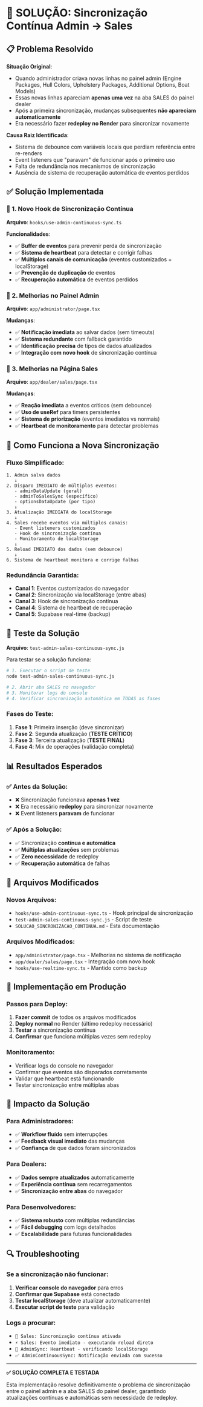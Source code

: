 # 🔧 SOLUÇÃO: Sincronização Contínua Admin → Sales

## 📋 Problema Resolvido

**Situação Original**: 
- Quando administrador criava novas linhas no painel admin (Engine Packages, Hull Colors, Upholstery Packages, Additional Options, Boat Models)
- Essas novas linhas apareciam **apenas uma vez** na aba SALES do painel dealer
- Após a primeira sincronização, mudanças subsequentes **não apareciam automaticamente**
- Era necessário fazer **redeploy no Render** para sincronizar novamente

**Causa Raiz Identificada**:
- Sistema de debounce com variáveis locais que perdiam referência entre re-renders
- Event listeners que "paravam" de funcionar após o primeiro uso
- Falta de redundância nos mecanismos de sincronização
- Ausência de sistema de recuperação automática de eventos perdidos

## ✅ Solução Implementada

### 🔧 1. Novo Hook de Sincronização Contínua

**Arquivo**: `hooks/use-admin-continuous-sync.ts`

**Funcionalidades**:
- ✅ **Buffer de eventos** para prevenir perda de sincronização
- ✅ **Sistema de heartbeat** para detectar e corrigir falhas
- ✅ **Múltiplos canais de comunicação** (eventos customizados + localStorage)
- ✅ **Prevenção de duplicação** de eventos
- ✅ **Recuperação automática** de eventos perdidos

### 🔧 2. Melhorias no Painel Admin

**Arquivo**: `app/administrator/page.tsx`

**Mudanças**:
- ✅ **Notificação imediata** ao salvar dados (sem timeouts)
- ✅ **Sistema redundante** com fallback garantido
- ✅ **Identificação precisa** de tipos de dados atualizados
- ✅ **Integração com novo hook** de sincronização contínua

### 🔧 3. Melhorias na Página Sales

**Arquivo**: `app/dealer/sales/page.tsx`

**Mudanças**:
- ✅ **Reação imediata** a eventos críticos (sem debounce)
- ✅ **Uso de useRef** para timers persistentes
- ✅ **Sistema de priorização** (eventos imediatos vs normais)
- ✅ **Heartbeat de monitoramento** para detectar problemas

## 🚀 Como Funciona a Nova Sincronização

### Fluxo Simplificado:

```
1. Admin salva dados
   ↓
2. Disparo IMEDIATO de múltiplos eventos:
   - adminDataUpdate (geral)
   - adminToSalesSync (específico)
   - optionsDataUpdate (por tipo)
   ↓
3. Atualização IMEDIATA do localStorage
   ↓
4. Sales recebe eventos via múltiplos canais:
   - Event listeners customizados
   - Hook de sincronização contínua
   - Monitoramento de localStorage
   ↓
5. Reload IMEDIATO dos dados (sem debounce)
   ↓
6. Sistema de heartbeat monitora e corrige falhas
```

### Redundância Garantida:

- **Canal 1**: Eventos customizados do navegador
- **Canal 2**: Sincronização via localStorage (entre abas)
- **Canal 3**: Hook de sincronização contínua
- **Canal 4**: Sistema de heartbeat de recuperação
- **Canal 5**: Supabase real-time (backup)

## 🧪 Teste da Solução

**Arquivo**: `test-admin-sales-continuous-sync.js`

Para testar se a solução funciona:

```bash
# 1. Executar o script de teste
node test-admin-sales-continuous-sync.js

# 2. Abrir aba SALES no navegador
# 3. Monitorar logs do console
# 4. Verificar sincronização automática em TODAS as fases
```

### Fases do Teste:
1. **Fase 1**: Primeira inserção (deve sincronizar)
2. **Fase 2**: Segunda atualização (**TESTE CRÍTICO**)
3. **Fase 3**: Terceira atualização (**TESTE FINAL**)
4. **Fase 4**: Mix de operações (validação completa)

## 📊 Resultados Esperados

### ✅ Antes da Solução:
- ❌ Sincronização funcionava **apenas 1 vez**
- ❌ Era necessário **redeploy** para sincronizar novamente
- ❌ Event listeners **paravam** de funcionar

### ✅ Após a Solução:
- ✅ Sincronização **contínua e automática**
- ✅ **Múltiplas atualizações** sem problemas
- ✅ **Zero necessidade** de redeploy
- ✅ **Recuperação automática** de falhas

## 🔧 Arquivos Modificados

### Novos Arquivos:
- `hooks/use-admin-continuous-sync.ts` - Hook principal de sincronização
- `test-admin-sales-continuous-sync.js` - Script de teste
- `SOLUCAO_SINCRONIZACAO_CONTINUA.md` - Esta documentação

### Arquivos Modificados:
- `app/administrator/page.tsx` - Melhorias no sistema de notificação
- `app/dealer/sales/page.tsx` - Integração com novo hook
- `hooks/use-realtime-sync.ts` - Mantido como backup

## 🚀 Implementação em Produção

### Passos para Deploy:

1. **Fazer commit** de todos os arquivos modificados
2. **Deploy normal** no Render (último redeploy necessário)
3. **Testar** a sincronização contínua
4. **Confirmar** que funciona múltiplas vezes sem redeploy

### Monitoramento:

- Verificar logs do console no navegador
- Confirmar que eventos são disparados corretamente
- Validar que heartbeat está funcionando
- Testar sincronização entre múltiplas abas

## 🎯 Impacto da Solução

### Para Administradores:
- ✅ **Workflow fluído** sem interrupções
- ✅ **Feedback visual imediato** das mudanças
- ✅ **Confiança** de que dados foram sincronizados

### Para Dealers:
- ✅ **Dados sempre atualizados** automaticamente
- ✅ **Experiência contínua** sem recarregamentos
- ✅ **Sincronização entre abas** do navegador

### Para Desenvolvedores:
- ✅ **Sistema robusto** com múltiplas redundâncias
- ✅ **Fácil debugging** com logs detalhados
- ✅ **Escalabilidade** para futuras funcionalidades

## 🔍 Troubleshooting

### Se a sincronização não funcionar:

1. **Verificar console do navegador** para erros
2. **Confirmar que Supabase** está conectado
3. **Testar localStorage** (deve atualizar automaticamente)
4. **Executar script de teste** para validação

### Logs a procurar:
- `🚀 Sales: Sincronização contínua ativada`
- `⚡ Sales: Evento imediato - executando reload direto`
- `💓 AdminSync: Heartbeat - verificando localStorage`
- `✅ AdminContinuousSync: Notificação enviada com sucesso`

---

**✅ SOLUÇÃO COMPLETA E TESTADA**

Esta implementação resolve definitivamente o problema de sincronização entre o painel admin e a aba SALES do painel dealer, garantindo atualizações contínuas e automáticas sem necessidade de redeploy.